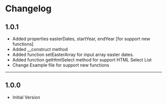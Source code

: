 # Changelog

## 1.0.1

- Added properties easterDates, startYear, endYear [for support new functions]
- Added __construct method
- Added function setEasterArray for input array easter dates.
- Added function getHtmlSelect method for support HTML Select List
- Change Example file for support new functions

***

## 1.0.0

- Initial Version
